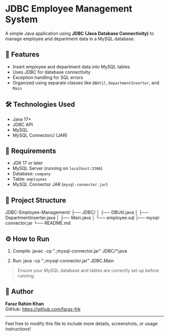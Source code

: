 # JDBC Employee Management System

A simple Java application using **JDBC (Java Database Connectivity)** to manage employee and department data in a MySQL database.

## 🚀 Features

- Insert employee and department data into MySQL tables
- Uses JDBC for database connectivity
- Exception handling for SQL errors
- Organized using separate classes like `DBUtil`, `DepartmentInserter`, and `Main`

## 🛠️ Technologies Used

- Java 17+
- JDBC API
- MySQL
- MySQL Connector/J (JAR)

## 🧾 Requirements

- JDK 17 or later
- MySQL Server (running on `localhost:3306`)
- Database: `company`  
- Table: `employees`
- MySQL Connector JAR (`mysql-connector.jar`)

## 📂 Project Structure

JDBC-Employee-Management/
├── JDBC/
│   ├── DBUtil.java
│   ├── DepartmentInserter.java
│   ├── Main.java
│   └── employee.sql
├── mysql-connector.jar
└── README.md

## ⚙️ How to Run

1. Compile:
   javac -cp ".;mysql-connector.jar" JDBC/*.java

2. Run:
   java -cp ".;mysql-connector.jar" JDBC.Main

> Ensure your MySQL database and tables are correctly set up before running.

## 🧠 Author

**Faraz Rahim Khan**  
GitHub: https://github.com/faraz-frk

---

Feel free to modify this file to include more details, screenshots, or usage instructions!
